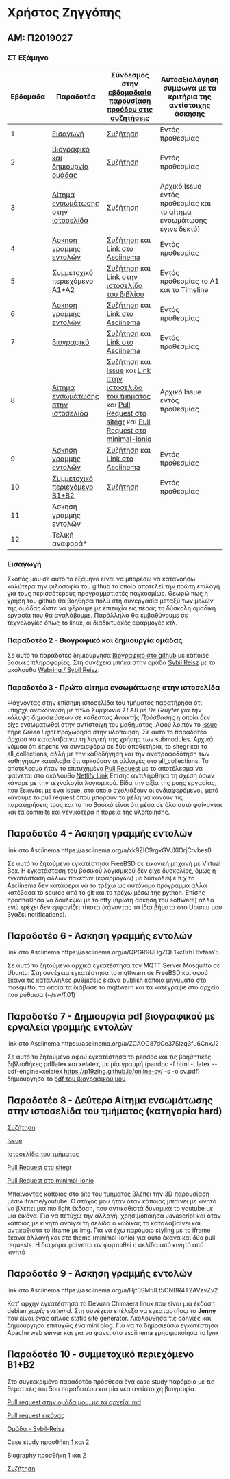 # Χρήστος Ζηγγόπης
## AM: Π2019027
### ΣΤ Εξάμηνο

| Εβδομάδα | Παραδοτέα | Σύνδεσμος στην [εβδομαδιαία παρουσίαση προόδου στις συζητήσεις](https://github.com/courses-ionio/help/discussions/categories/show-and-tell) | Αυτοαξιολόγηση σύμφωνα με τα κριτήρια της αντίστοιχης άσκησης |
| --- | --- | --- | --- |
| 1 | [Εισαγωγή](#εισαγωγή) |[Συζήτηση](https://github.com/courses-ionio/help/discussions/115) | Εντός προθεσμίας |
| 2 | [Βιογραφικό και δημιουργία ομάδας ](#παραδοτέο-2---βιογραφικό-και-δημιουργία-ομάδας) |[Συζήτηση](https://github.com/courses-ionio/help/discussions/222) | Εντός προθεσμίας |
| 3 | [Αίτημα ενσωμάτωσης στην ιστοσελίδα](#παραδοτέο-3---πρώτο-αίτημα-ενσωμάτωσης-στην-ιστοσελίδα) | [Συζήτηση](https://github.com/courses-ionio/help/discussions/353) | Αρχικό Issue εντός προθεσμίας και το αίτημα ενσωμάτωσης έγινε δεκτό) |
| 4 | <a href="#Παραδοτέο 4">Άσκηση γραμμής εντολών</a> | [Συζήτηση](https://github.com/courses-ionio/help/discussions/393) και [Link στο Asciinema](https://asciinema.org/a/xk9ZIC9rgxGVJXlOrjCrvbes0) | Εντός προθεσμίας |
| 5 | Συμμετοχικό περιεχόμενο A1+A2 |[Συζήτηση](https://github.com/courses-ionio/help/discussions/450) και [Link στην ιστοσελίδα του βιβλίου](https://hungry-villani-11b334.netlify.app//timeline/consoles/) | Εντός προθεσμίας το Α1 και το Timeline |
| 6 | <a href="#Παραδοτέο 6">Άσκηση γραμμής εντολών</a> | [Συζήτηση](https://github.com/courses-ionio/help/discussions/465) και [Link στο Asciinema](https://asciinema.org/a/QPGR9QDgZQE1kc8rhT6vfaaY5) | Εντός προθεσμίας |
| 7 | <a href="#Παραδοτέο 7">βιογραφικό | [Συζήτηση](https://github.com/courses-ionio/help/discussions/527) και [Link στο Asciinema](https://asciinema.org/a/ZCAOG87dCe37Slzq3fu6CnxJ2) | Εντός προθεσμίας |
| 8 | <a href="#Παραδοτέο 8">Αίτημα ενσωμάτωσης στην ιστοσελίδα</a> | [Συζήτηση](https://github.com/courses-ionio/help/discussions/556) και [Issue](https://github.com/ioniodi/sitegr/issues/396) και [Link στην ιστοσελίδα του τμήματος](https://p19zing-sitegr.netlify.app) και [Pull Request στο sitegr](https://github.com/ioniodi/sitegr/pull/400) και [Pull Request στο minimal-ionio](https://github.com/ioniodi/minimal-ionio/pull/44)  | Αρχικό Issue εντός προθεσμίας |
| 9 | <a href="#Παραδοτέο 9">Άσκηση γραμμής εντολών</a> | [Συζήτηση](https://github.com/courses-ionio/help/discussions/574) και [Link στο Asciinema](https://asciinema.org/a/Hjf0SMrJLt5ONBR4T2AVzvZv2) | Εντός προθεσμίας |
| 10 | <a href="#Παραδοτέο 10">Συμμετοχικό περιεχόμενο B1+B2</a> | [Συζήτηση](https://github.com/courses-ionio/help/discussions/587) | Εντός προθεσμίας |
| 11 | Άσκηση γραμμής εντολών | | |
| 12 | Τελική αναφορά* | | |

### Εισαγωγή

Σκοπός μου σε αυτό το εξάμηνο είναι να μπορέσω να κατανοήσω καλύτερα την φιλοσοφία του github το οποίο αποτελεί την πρώτη επιλογή για τους
περισσότερους προγραμματιστές παγκοσμίως. Θεωρώ πως η χρήση του github θα βοηθήσει πολύ στη συνεργασία μεταξύ των μελών της ομάδας ώστε να
φέρουμε με επιτυχία εις πέρας τη δύσκολη ομαδική εργασία που θα αναλάβουμε.
Παράλληλα θα εμβαθύνουμε σε τεχνολογίες όπως το linux, οι διαδικτυακές εφαρμογές κτλ.

### Παραδοτέο 2 - Βιογραφικό και δημιουργία ομάδας
  
Σε αυτό το παραδοτέο δημιούργησα [βιογραφικό στο github](https://p19zing.github.io/online-cv) με κάποιες βασικές πληροφορίες. Στη συνέχεια μπήκα στην ομάδα [Sybil Reisz](https://sybil-reisz.netlify.app/) με το ακόλουθο [Webring / Sybil Reisz](https://sybil-reisz.netlify.app/).
  
### Παραδοτέο 3 - Πρώτο αίτημα ενσωμάτωσης στην ιστοσελίδα
  
Ψάχνοντας στην επίσημη ιστοσελίδα του τμήματος παρατήρησα ότι υπήρχε ανακοίνωση με τίτλο
  *Συμφωνία ΣΕΑΒ με De Gruyter για την κάλυψη δημοσιεύσεων σε καθεστώς Ανοικτής Πρόσβασης*
  η οποία δεν είχε ενσωματωθεί στην αντίστοιχη του μαθήματος. Αφού λοιπόν το 
  [Issue](https://github.com/ioniodi/sitegr/issues/323) πήρε *Green Light* προχώρησα στην υλοποίηση.
  Σε αυτό το παραδοτέο άρχισα να καταλαβαίνω τη λογική της χρήσης των submodules. 
  Αρχικά νόμισα ότι έπρεπε να συνεισφέρω σε δύο αποθετήρια, το sitegr και το all_collections, 
  αλλή με την καθοδήγηση και την ανατροφοδότηση των καθηγητών κατάλαβα ότι αρκούσαν οι αλλαγές στο all_collections.
  Το αποτέλεσμα ήταν το επιτυχημένο [Pull Request](https://github.com/ioniodi/all_collections/pull/36) 
  με το αποτέλεσμα να φαίνεται στο ακόλουθο [Netlify Link](https://p19zing-sitegr.netlify.app/posts/)
  Επίσης αντιλήφθηκα τη σχέση όσων κάναμε με την τεχνολογία λογισμικού. Είδα την αξία της ροής εργασίας,
  που ξεκινάει με ένα issue, στο οποίο σχολιάζουν οι ενδιαφερόμενοι, μετά κάνουμε το pull request όπου 
  μπορούν τα μέλη να κάνουν τις παρατηρήσεις τους και το πιο βασικό είναι ότι μέσα σε όλο αυτό φαίνονται
  και τα commits και γενικότερα η πορεία της υλοποίησης.
  
<h2 id="Παραδοτέο 4">Παραδοτέο 4 - Άσκηση γραμμής εντολών</h2>
  <p>link στο Asciinema https://asciinema.org/a/xk9ZIC9rgxGVJXlOrjCrvbes0
    <p>Σε αυτό το ζητούμενο εγκατέστησα FreeBSD σε εικονική μηχανή με Virtual Box. 
Η εγκατάσταση του βασικού λογισμικού δεν είχε δυσκολίες, όμως η εγκατάσταση άλλων πακέτων (εφαρμογών)
με δυσκόλεψε π.χ το Asciinema δεν κατάφερα να το τρέχω ως αυτόνομο πρόγραμμα
αλλά κατέβασα το source από το git και το τρέχω μέσω της python.
Επίσης προσπάθησα να δουλέψω με το ntfy (πρώτη άσκηση του software) αλλά ενώ τρέχει
δεν εμφανίζει τίποτα (κάνοντας τα ίδια βήματα στο Ubuntu μου βγάζει notifications).
      
<h2 id="Παραδοτέο 6">Παραδοτέο 6 - Άσκηση γραμμής εντολών</h2>
  link στο Asciinema https://asciinema.org/a/QPGR9QDgZQE1kc8rhT6vfaaY5
  
  Σε αυτό το ζητούμενο αρχικά εγκατέστησα τον MQTT Server Mosquitto σε Ubuntu. 
  Στη συνέχεια εγκατέστησα το mqttwarn σε FreeBSD και αφού έκανα τις κατάλληλες ρυθμίσεις
  έκανα publish κάποια μηνύματα στο mosquitto, τα οποία τα διάβασε το mqttwarn και τα κατέγραψε
  στο αρχείο που ρύθμισα (~/sw/f.01)
  
<h2 id="Παραδοτέο 7">Παραδοτέο 7 - Δημιουργία pdf βιογραφικού με εργαλεία γραμμής εντολών</h2>
  link στο Asciinema https://asciinema.org/a/ZCAOG87dCe37Slzq3fu6CnxJ2
  
  Σε αυτό το ζητούμενο αφού εγκατέστησα το pandoc και τις βοηθητικές βιβλιοθήκες pdflatex και xelatex,
  με μία γραμμή (pandoc -f html -t latex --pdf-engine=xelatex https://p19zing.github.io/online-cv/ -s -o cv.pdf)
  δημιουργησα το [pdf του βιογραφικού μου](https://github.com/p19zing/online-cv/blob/master/pdf/cv.pdf)

<h2 id="Παραδοτέο 8">Παραδοτέο 8 - Δεύτερο Αίτημα ενσωμάτωσης στην ιστοσελίδα του τμήματος (κατηγορία hard)</h2>
  
  [Συζήτηση](https://github.com/courses-ionio/help/discussions/556) 
  
  [Issue](https://github.com/ioniodi/sitegr/issues/396) 
  
  [Ιστοσελίδα του τμήματος](https://p19zing-sitegr.netlify.app) 
  
  [Pull Request στο sitegr](https://github.com/ioniodi/sitegr/pull/400) 
  
  [Pull Request στο minimal-ionio](https://github.com/ioniodi/minimal-ionio/pull/44)
  
  Μπαίνοντας κάποιος στο site του τμήματος βλέπει την 3D παρουσίαση μέσω iframe/youtube.
  Ο στόχος μου ήταν όταν κάποιος μπαίνει με κινητό να βλέπει μια πιο light έκδοση, που αντικαθιστά
  δυναμικά το youtube με μια εικόνα. 
  Για να πετύχω την αλλαγή, χρησιμοποιήσα Javascript και όταν κάποιος με κινητό ανοίγει τη σελίδα ο κώδικας
  το καταλαβαίνει και αντικαθιστά το iframe με img.
  Για να έχω παρόμοιο styling με το iframe έκανα αλλαγή και στο theme (minimal-ionio) για αυτό έκανα και δύο pull requests.
  H διαφορά φαίνεται αν φορτωθεί η σελίδα από κινητό από κινητό
  
<h2 id="Παραδοτέο 9">Παραδοτέο 9 - Άσκηση γραμμής εντολών</h2>
  link στο Asciinema https://asciinema.org/a/Hjf0SMrJLt5ONBR4T2AVzvZv2
  
  Κατ' αρχήν εγκατέστησα το Devuan Chimaera linux που είναι μια έκδοση debian *χωρίς systemd*. 
  Στη συνέχεια επέλεξα να εγκαταστήσω το **Jenny** που είναι ένας απλός static site generator.
  Ακολούθησα τις οδηγίες και δημιούργησα επιτυχώς ένα mini blog. 
  Για να το δημοσιεύσω εγκατέστησα Apache web server και για να φανεί στο asciinema χρησιμοποίησα το lynx
  
<h2 id="Παραδοτέο 10">Παραδοτέο 10 - συμμετοχικό περιεχόμενο B1+B2</h2>
Στο συγκεκριμένο παραδοτέο πρόσθεσα ένα case study παρόμοιο με τις θεματικές του 5ου παραδοτέου και μία νέα αντίστοιχη βιογραφία.

[Pull request στην ομάδα μου, με τα αρχεία .md](https://github.com/Sybil-Reisz/site/pull/11)
  
[Pull request εικόνας](https://github.com/Sybil-Reisz/images/pull/8)  
  
[Ομάδα - Sybil-Reisz](https://sybil-reisz.netlify.app/)
  
Case study προσθήκη [1](https://github.com/p19zing/site/blob/master/_case-study/wii-controller.md) και [2](https://github.com/p19zing/site/blob/master/_includes/cs-wii-controller.md)
  
Biography προσθήκη [1](https://github.com/p19zing/site/blob/master/_biography/shigeru-miyamoto.md) και [2](https://github.com/p19zing/site/blob/master/_includes/bio-shigeru-miyamoto.md)

[Συζήτηση](https://github.com/courses-ionio/help/discussions/587)

